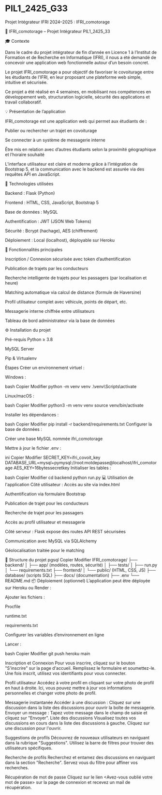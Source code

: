 # PIL1_2425_G33
Projet Intégrateur IFRI 2024–2025 : IFRI_comotorage


🚗 IFRI_comotorage – Projet Intégrateur PIL1_2425_33

🎓 Contexte

Dans le cadre du projet intégrateur de fin d’année en Licence 1 à l’Institut de Formation et de Recherche en Informatique (IFRI), il nous a été demandé de concevoir une application web fonctionnelle autour d’un besoin concret.

Le projet IFRI_comotorage a pour objectif de favoriser le covoiturage entre les étudiants de l’IFRI, en leur proposant une plateforme web simple, intuitive et sécurisée.

Ce projet a été réalisé en 4 semaines, en mobilisant nos compétences en développement web, structuration logicielle, sécurité des applications et travail collaboratif.

💡 Présentation de l’application

IFRI_comotorage est une application web qui permet aux étudiants de :

Publier ou rechercher un trajet en covoiturage

Se connecter à un système de messagerie interne

Être mis en relation avec d’autres étudiants selon la proximité géographique et l’horaire souhaité

L’interface utilisateur est claire et moderne grâce à l’intégration de Bootstrap 5, et la communication avec le backend est assurée via des requêtes API en JavaScript.

🔧 Technologies utilisées

Backend : Flask (Python)

Frontend : HTML, CSS, JavaScript, Bootstrap 5

Base de données : MySQL

Authentification : JWT (JSON Web Tokens)

Sécurité : Bcrypt (hachage), AES (chiffrement)

Déploiement : Local (localhost), déployable sur Heroku

🔑 Fonctionnalités principales

Inscription / Connexion sécurisée avec token d’authentification

Publication de trajets par les conducteurs

Recherche intelligente de trajets pour les passagers (par localisation et heure)

Matching automatique via calcul de distance (formule de Haversine)

Profil utilisateur complet avec véhicule, points de départ, etc.

Messagerie interne chiffrée entre utilisateurs

Tableau de bord administrateur via la base de données

⚙️ Installation du projet

Pré-requis
Python ≥ 3.8

MySQL Server

Pip & Virtualenv

Étapes
Créer un environnement virtuel :

Windows :

bash
Copier
Modifier
python -m venv venv
.\venv\Scripts\activate

Linux/macOS :

bash
Copier
Modifier
python3 -m venv venv
source venv/bin/activate


Installer les dépendances :

bash
Copier
Modifier
pip install -r backend/requirements.txt
Configurer la base de données :

Créer une base MySQL nommée ifri_comotorage

Mettre à jour le fichier .env :

ini
Copier
Modifier
SECRET_KEY=ifri_covoit_key
DATABASE_URL=mysql+pymysql://root:motdepasse@localhost/ifri_comotorage
AES_KEY=16bytessecretkey
Initialiser les tables :

bash
Copier
Modifier
cd backend
python run.py
💻 Utilisation de l'application
Côté utilisateur :
Accès au site via index.html

Authentification via formulaire Bootstrap

Publication de trajet pour les conducteurs

Recherche de trajet pour les passagers

Accès au profil utilisateur et messagerie

Côté serveur :
Flask expose des routes API REST sécurisées

Communication avec MySQL via SQLAlchemy

Géolocalisation traitée pour le matching

📁 Structure du projet
pgsql
Copier
Modifier
IFRI_comotorage/
├── backend/
│   ├── app/ (modèles, routes, sécurité)
│   ├── tests/
│   ├── run.py
│   └── requirements.txt
├── frontend/
│   └── public/ (HTML, CSS, JS)
├── database/ (scripts SQL)
├── docs/ (documentation)
├── .env
└── README.md
📦 Déploiement (optionnel)
L’application peut être déployée sur Heroku ou Render :

Ajouter les fichiers :

Procfile

runtime.txt

requirements.txt

Configurer les variables d’environnement en ligne

Lancer :

bash
Copier
Modifier
git push heroku main


Inscription et Connexion
Pour vous inscrire, cliquez sur le bouton "S'inscrire" sur la page d'accueil. Remplissez le formulaire et soumettez-le. Une fois inscrit, utilisez vos identifiants pour vous connecter.

Profil utilisateur
Accédez à votre profil en cliquant sur votre photo de profil en haut à droite. Ici, vous pouvez mettre à jour vos informations personnelles et changer votre photo de profil.

Messagerie instantanée
Accéder à une discussion : Cliquez sur une discussion dans la liste des discussions pour ouvrir la boîte de messagerie.
Envoyer un message : Tapez votre message dans le champ de saisie et cliquez sur "Envoyer".
Liste des discussions
Visualisez toutes vos discussions en cours dans la liste des discussions à gauche. Cliquez sur une discussion pour l'ouvrir.

Suggestions de profils
Découvrez de nouveaux utilisateurs en naviguant dans la rubrique "Suggestions". Utilisez la barre de filtres pour trouver des utilisateurs spécifiques.

Recherche de profils
Recherchez et entamez des discussions en naviguant dans la section "Recherche". Servez vous du filtre pour affiner vos recherches.

Récupération de mot de passe
Cliquez sur le lien <Avez-vous oublié votre mot de passe> sur la page de connexion et recevez un mail de récupération.
